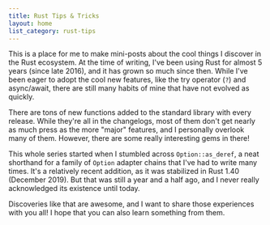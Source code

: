```yaml
---
title: Rust Tips & Tricks
layout: home
list_category: rust-tips
---
```


This is a place for me to make mini-posts about the cool things I discover in
the Rust ecosystem. At the time of writing, I've been using Rust for almost 5
years (since late 2016), and it has grown so much since then. While I've been
eager to adopt the cool new features, like the try operator (`?`) and
async/await, there are still many habits of mine that have not evolved as
quickly.

There are tons of new functions added to the standard library with every
release. While they're all in the changelogs, most of them don't get nearly as
much press as the more "major" features, and I personally overlook many of
them. However, there are some really interesting gems in there!

This whole series started when I stumbled across `Option::as_deref`, a neat
shorthand for a family of `Option` adapter chains that I've had to write many
times. It's a relatively recent addition, as it was stabilized in Rust 1.40
(December 2019). But that was still a year and a half ago, and I never really
acknowledged its existence until today.

Discoveries like that are awesome, and I want to share those experiences with
you all! I hope that you can also learn something from them.
